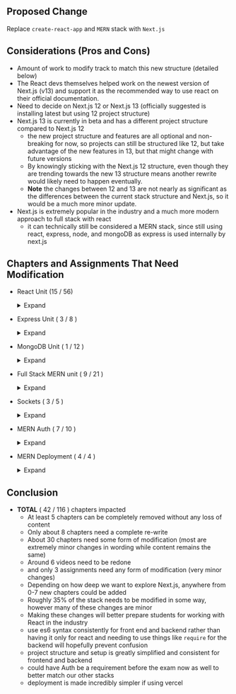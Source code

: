 ## Proposed Change
Replace `create-react-app` and `MERN` stack with `Next.js`
## Considerations (Pros and Cons)
- Amount of work to modify track to match this new structure (detailed below)
- The React devs themselves helped work on the newest version of Next.js (v13) and support it as the recommended way to use react on their official documentation.
- Need to decide on Next.js 12 or Next.js 13 (officially suggested is installing latest but using 12 project structure)
- Next.js 13 is currently in beta and has a different project structure compared to Next.js 12
    - the new project structure and features are all optional and non-breaking for now, so projects can still be structured like 12, but take advantage of the new features in 13, but that might change with future versions
    - By knowingly sticking with the Next.js 12 structure, even though they are trending towards the new 13 structure means another rewrite would likely need to happen eventually. 
    - **Note** the changes between 12 and 13 are not nearly as significant as the differences between the current stack structure and Next.js, so it would be a much more minor update.
- Next.js is extremely popular in the industry and a much more modern approach to full stack with react 
    - it can technically still be considered a MERN stack, since still using react, express, node, and mongoDB as express is used internally by next.js
## Chapters and Assignments That Need Modification
- React Unit (15 / 56) <details>
    <summary>Expand</summary>

    - Intro to React ( 3 / 8 )
        - create-react-app **`Replaced`**
            - replaced with `create-next-app`
        * folder structure **`Replaced`**
            - replaced with next.js folder structure
        - using JSX **`Modified`**
            - should show functional components in the example instead of class components, nothing Next.js specific
    - Class Components ( 6 / 12 )
        - entire section should be probably moved / reduced to be more optional
        - class components **`Modified`**
            - really just the video, other content is still valid for Next.js
        - props **`Modified`**
            - really just the video, other content is still valid for Next.js
        - children **`Modified`**
            - material is the same, but reference to App.js should be changed
        - synthetic events **`Modified`**
            - material is the same, but reference to App.js should be changed
        - state **`Modified`**
            - just the video
        - react blocks **assignment** **`Modified`**
            - just need to adjust given starter code slightly to match next.js
    - Functional Components ( 3 / 22 ) 
        - Context API **`Modified`**
            - concepts are the same, but the code snippet needs to be adjusted slightly
        - Context with state **`Modified`**
            - concepts are the same, but code snippet and wording needs to be slightly adjusted to match next.js structure
        - navbar context **assignment** **`Modified`**
            - starter code and wording needs to be adjusted slightly to match next.js structure
    - APIs ( 0 / 8 )
        - no necessary changes 
        - I think we should introduce async/await much sooner in the stack, and I think this section is the best place for it
    - React Routing *should be renamed to Next.js Routing ( 3 / 6 )
        - react router **`Replaced`**
            - replaced with content on next.js routing
        - useParams **`Replaced`**
            - replaced with  next.js `useRouter` hook
        - useNavigate **`Removed`**
            - `useRouter` hook handles both params, and navigation

</details>

- Express Unit  ( 3 / 8 )<details>
    <summary>Expand</summary>

    - *Should be renamed to Next.js APIs
    - Express + Nodemon **`Removed`**
    - Routing **`Replaced`**
        - should be replaced with discussion on Next.js pages/api folder
    - folder structure **`Removed`**
</details>

- MongoDB Unit ( 1 / 12 ) <details>
    <summary>Expand</summary>

    - MongoDB ( 0 / 7 )
        - no changes necessary
    - Mongoose ( 1 / 5 ) 
        - Express + mongoose **`Modified`**
            - The code is mostly the same, but should be in relation to next.js now instead of express
        - might be worth covering virtuals, statics, and pre/post middleware here so we can introduce login/reg in fullstack
</details>

- Full Stack MERN unit ( 9 / 21 ) <details>
    <summary>Expand</summary>

    - *should be renamed to Full Stack Next.js  
    - Full Stack MERN *should be renamed to Full Stack Next.js ( 7 / 11 )
        - Introduction **`Modified`**
            - should be modified to match next.js structure
        - Setting up MERN **`Removed`**
        - Hello World **`Modified`**
            - content can be kept similar, but just with next.js structure, video needs to be redone as well
        - Create (Part I) **`Modified`**
            - videos need to be either removed or redone, mongoose stuff can stay the same, controller should be update to match next.js api structure, server and route code should be removed
        - Create (Part II) **`Modified`**
            - video needs to either be removed or redone, rest of the content is almost identical however, just needing to change the port from `localhost:8000` to `localhost:3000`
        - List and Detail **`Modified`**
            - react stuff can stay mostly the same, server stuff should be adjusted to match next.js structure
        - Update and Delete**`Modified`**
            - react stuff can stay mostly the same, server stuff should be adjusted to match next.js structure
    - Advanced MERN *should be renamed to Advanced Next.js ( 2 / 10 )
        - Presentational vs Container  **`Removed`**
            - this difference should be made back in the React unit when first discussing next.js pages
        - Material-UI **`Modified`**
            - setup needs some minor additions, but the rest of the contents the same  
            - would recommend replacing this with tailwind as it is natively bundled with next.js now (if opted in)
        - Additional (optional) chapters that don't exist should be made on topics such as Server Side rendering, and SWR
        - Auth could be moved here as well into a couple chapters, as it can be done **much** simpler now with `iron-session`
            - `iron-session` still relies on the same concepts as JWTs so they are still using cookies on every request to have a stateless session, just done in a much simpler to use way
</details>

- Sockets ( 3 / 5 ) <details>
    <summary>Expand</summary>

    - Sockets on the server **`Modified`**
        - code needs to be adjusted to match next.js structure, some other minor changes as well
    - Sockets on the Client **`Modified`**
        - code is similar but needs to be adjusted to match next.js structure
    - creating the handshake **assignment** **`Modified`**
        - only need to change requirements checklist, rest is fine
</details>

- MERN Auth ( 7 / 10 ) <details>
    <summary>Expand</summary>

    - *instead of being its own unit, should be simplified and put in with Advanced Next.js 
    - User Model **`Modified`**
        - mostly the same, but code should be refactored, and login validation static method should be added
    - Registration **`Modified`**
        - mostly the same, but should be in format of a Next.js API
    - Environment Variables **`Modified`**
        - mostly the same, but don't require dotenv as Next.js has builtin .env support
    - JSON Web Tokens **`Replaced`**
        - should be replaced with a chapter on `iron-Session`
    - Cookies **`Modified`**
        - can be kept similar, but just change to match `iron-session`
    - async/await 
        - should be moved to much earlier in the stack, probably in the react apis unit, no other changes needed though
    - Login/Logout **`Replaced`**
        - needs a rewrite to match iron-sesion structure, and move login validations to static method in model
    - Authorization and Middleware **`Replaced`**
        - should be replaced to match `iron-session`/next.js structure)
</details>

- MERN Deployment ( 4 / 4 ) <details>
    <summary>Expand</summary>

    - *Should be changed to Next.js Deployment 
    - needs to be redone to match `next.js` project structure. overall process is similar when deploying with AWS though
    - Should add optional chapter for deployment with vercel (which is much simpler and only requires a couple button clicks)
</details>

## Conclusion
- **TOTAL** ( 42 / 116 ) chapters impacted
    - At least 5 chapters can be completely removed without any loss of content
    - Only about 8 chapters need a complete re-write
    - About 30 chapters need some form of modification (most are extremely minor changes in wording while content remains the same)
    - Around 6 videos need to be redone
    - and only 3 assignments need any form of modification (very minor changes)
    - Depending on how deep we want to explore Next.js, anywhere from 0-7 new chapters could be added
    - Roughly 35% of the stack needs to be modified in some way, however many of these changes are minor
    - Making these changes will better prepare students for working with React in the industry
    - use es6 syntax consistently for front end and backend rather than having it only for react and needing to use things like `require` for the backend will hopefully prevent confusion
    - project structure and setup is greatly simplified and consistent for frontend and backend
    - could have Auth be a requirement before the exam now as well to better match our other stacks
    - deployment is made incredibly simpler if using vercel
